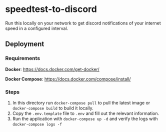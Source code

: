 # speedtest-to-discord

Run this locally on your network to get discord notifications of your internet speed in a configured interval.

## Deployment

### Requirements

**Docker**: https://docs.docker.com/get-docker/

**Docker Compose**: https://docs.docker.com/compose/install/

### Steps

1. In this directory run `docker-compose pull` to pull the latest image or `docker-compose build` to build it locally.
2. Copy the `.env.template` file to `.env` and fill out the relevant information.
3. Run the application with `docker-compose up -d` and verify the logs with `docker-compose logs -f`
